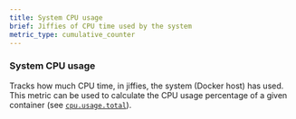 ```yaml
---
title: System CPU usage
brief: Jiffies of CPU time used by the system
metric_type: cumulative_counter
---
```

### System CPU usage

Tracks how much CPU time, in jiffies, the system (Docker host) has used.
This metric can be used to calculate the CPU usage percentage of a given
container (see [`cpu.usage.total`](cpu.usage.total.md)).
